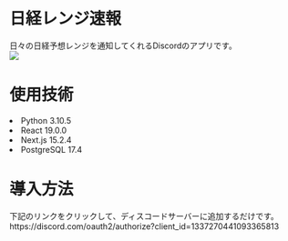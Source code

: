 <h1>日経レンジ速報</h1>
日々の日経予想レンジを通知してくれるDiscordのアプリです。<br>
<img src="https://github.com/user-attachments/assets/11663a3b-75d0-4b2f-b613-74478eb36824"><br>


<h1>使用技術</h1>
<li>Python 3.10.5</li>
<li>React 19.0.0</li>
<li>Next.js 15.2.4</li>
<li>PostgreSQL 17.4</li>

<h1>導入方法</h1>
下記のリンクをクリックして、ディスコードサーバーに追加するだけです。<br>
https://discord.com/oauth2/authorize?client_id=1337270441093365813
